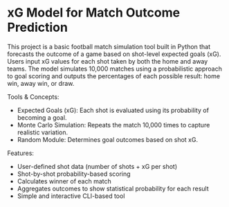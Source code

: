 # xG Model for Match Outcome Prediction
This project is a basic football match simulation tool built in Python that forecasts the outcome of a game based on shot-level expected goals (xG). Users input xG values for each shot taken by both the home and away teams. The model simulates 10,000 matches using a probabilistic approach to goal scoring and outputs the percentages of each possible result: home win, away win, or draw.

Tools & Concepts:
- Expected Goals (xG): Each shot is evaluated using its probability of becoming a goal.
- Monte Carlo Simulation: Repeats the match 10,000 times to capture realistic variation.
- Random Module: Determines goal outcomes based on shot xG.

Features:
- User-defined shot data (number of shots + xG per shot)
- Shot-by-shot probability-based scoring
- Calculates winner of each match
- Aggregates outcomes to show statistical probability for each result
- Simple and interactive CLI-based tool

